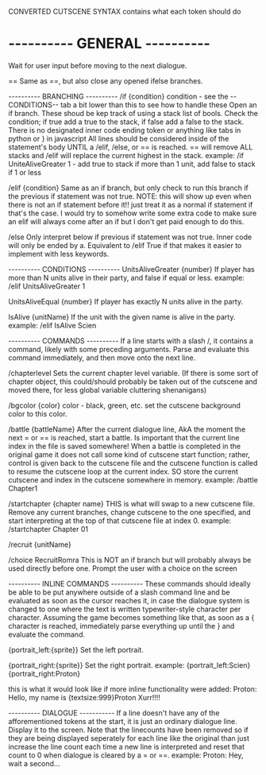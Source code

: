 CONVERTED CUTSCENE SYNTAX
contains what each token should do

---------- GENERAL ----------
=
Wait for user input before moving to the next dialogue.

==
Same as ==, but also close any opened ifelse branches.

---------- BRANCHING ----------
/if {condition}
condition - see the --CONDITIONS-- tab a bit lower than this to see how to handle these
Open an if branch. These shoud be kep track of using a stack list of bools. Check the condition; if true add a true to the stack, if false add a false to the stack. 
There is no designated inner code ending token or anything like tabs in python or } in javascript All lines should be considered inside of the statement's body UNTIL a /elif, /else, or == is reached. == will remove ALL stacks and /elif will replace the current highest in the stack.
example: /if UniteAliveGreater 1 - add true to stack if more than 1 unit, add false to stack if 1 or less

/elif {condition}
Same as an if branch, but only check to run this branch if the previous if statement was not true.
NOTE: this will show up even when there is not an if statement before it!! just treat it as a normal if statement if that's the case. I would try to somehow write some extra code to make sure an elif will always come after an if but I don't get paid enough to do this.

/else
Only interpret below if previous if statement was not true. Inner code will only be ended by a. Equivalent to /elif True if that makes it easier to implement with less keywords.

---------- CONDITIONS ----------
UnitsAliveGreater {number}
If player has more than N units alive in their party, and false if equal or less.
example: /elif UnitsAliveGreater 1

UnitsAliveEqual {number}
If player has exactly N units alive in the party.

IsAlive {unitName}
If the unit with the given name is alive in the party.
example: /elif IsAlive Scien

---------- COMMANDS ----------
If a line starts with a slash /, it contains a command, likely with some preceding arguments. Parse and evaluate this command immediately, and then move onto the next line.

/chapterlevel
Sets the current chapter level variable. (If there is some sort of chapter object, this could/should probably be taken out of the cutscene and moved there, for less global variable cluttering shenanigans)

/bgcolor {color}
color - black, green, etc.
set the cutscene background color to this color.

/battle {battleName}
After the current dialogue line, AkA the moment the next = or == is reached, start a battle. Is important that the current line index in the file is saved somewhere! When a battle is completed in the original game it does not call some kind of cutscene start function; rather, control is given back to the cutscene file and the cutscene function is called to resume the cutscene loop at the current index. SO store the current cutscene and index in the cutscene somewhere in memory.
example: /battle Chapter1

/startchapter {chapter name}
THIS is what will swap to a new cutscene file. Remove any current branches, change cutscene to the one specified, and start interpreting at the top of that cutscene file at index 0.
example: /startchapter Chapter 01

/recruit {unitName}


/choice RecruitRomra
This is NOT an if branch but will probably always be used directly before one. Prompt the user with a choice on the screen

---------- INLINE COMMANDS ----------
These commands should ideally be able to be put anywhere outside of a slash command line and be evaluated as soon as the cursor reaches it, in case the dialogue system is changed to one where the text is written typewriter-style character per character. Assuming the game becomes something like that, as soon as a { character is reached, immediately parse everything up until the } and evaluate the command.

{portrait_left:{sprite}}
Set the left portrait.

{portrait_right:{sprite}}
Set the right portrait.
example: {portrait_left:Scien} {portrait_right:Proton}

this is what it would look like if more inline functionality were added:
Proton: Hello, my name is {textsize:999}Proton Xurr!!!!

---------- DIALOGUE -----------
If a line doesn't have any of the afforementioned tokens at the start, it is just an ordinary dialogue line. Display it to the screen.
Note that the linecounts have been removed so if they are being displayed seperately for each line like the original than just increase the line count each time a new line is interpreted and reset that count to 0 when dialogue is cleared by a = or ==.
example: Proton: Hey, wait a second...